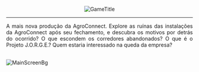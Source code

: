 <div align = "center">
  
  ![GameTitle](https://github.com/KalimaraPeleteiro/AgroMistery/assets/94702837/0945327b-0149-48f6-9fa7-94a841329100)

</div>
<hr>

<div align = "justify"> A mais nova produção da AgroConnect. Explore as ruínas das instalações da AgroConnect após seu fechamento, e descubra os motivos por detrás do ocorrido? O que escondem os corredores abandonados? O que é o Projeto J.O.R.G.E.? Quem estaria interessado na queda da empresa?
</div>

<br>

![MainScreenBg](https://github.com/KalimaraPeleteiro/AgroMistery/assets/94702837/858784ec-bde2-4777-81df-98e3515d1d9b)
